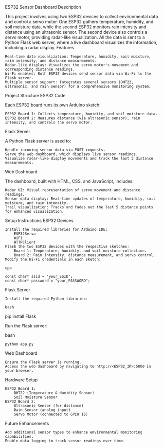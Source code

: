 ESP32 Sensor Dashboard
Description

This project involves using two ESP32 devices to collect environmental data and control a servo motor. One ESP32 gathers temperature, humidity, and soil moisture data, while the second ESP32 monitors rain intensity and distance using an ultrasonic sensor. The second device also controls a servo motor, providing radar-like visualization. All the data is sent to a Python Flask web server, where a live dashboard visualizes the information, including a radar display.
Features

    Real-time data visualization: Temperature, humidity, soil moisture, rain intensity, and distance measurements.
    Radar-like display: Visualizes the servo motor's movement and corresponding distance readings.
    Wi-Fi enabled: Both ESP32 devices send sensor data via Wi-Fi to the Flask server.
    Multiple sensor support: Integrates several sensors (DHT22, ultrasonic, and rain sensor) for a comprehensive monitoring system.

Project Structure
ESP32 Code

Each ESP32 board runs its own Arduino sketch:

    ESP32 Board 1: Collects temperature, humidity, and soil moisture data.
    ESP32 Board 2: Measures distance (via ultrasonic sensor), rain intensity, and controls the servo motor.

Flask Server

A Python Flask server is used to:

    Handle incoming sensor data via POST requests.
    Serve the web dashboard, which displays live sensor readings.
    Visualize radar-like display movements and track the last 5 distance measurements.

Web Dashboard

The dashboard, built with HTML, CSS, and JavaScript, includes:

    Radar UI: Visual representation of servo movement and distance readings.
    Sensor data display: Real-time updates of temperature, humidity, soil moisture, and rain intensity.
    Trail visualization: Tracks and fades out the last 5 distance points for enhanced visualization.

Setup Instructions
ESP32 Devices

    Install the required libraries for Arduino IDE:
        ESP32Servo
        WiFi
        HTTPClient
    Flash the two ESP32 devices with the respective sketches:
        Board 1: Temperature, humidity, and soil moisture collection.
        Board 2: Rain intensity, distance measurement, and servo control.
    Modify the Wi-Fi credentials in each sketch:

    cpp

    const char* ssid = "your_SSID";
    const char* password = "your_PASSWORD";

Flask Server

    Install the required Python libraries:

    bash

pip install Flask

Run the Flask server:

bash

    python app.py

Web Dashboard

    Ensure the Flask server is running.
    Access the web dashboard by navigating to http://<ESP32_IP>:5000 in your browser.

Hardware Setup

    ESP32 Board 1:
        DHT22 (Temperature & Humidity Sensor)
        Soil Moisture Sensor
    ESP32 Board 2:
        Ultrasonic Sensor (for distance)
        Rain Sensor (analog input)
        Servo Motor (connected to GPIO 15)

Future Enhancements

    Add additional sensor types to enhance environmental monitoring capabilities.
    Enable data logging to track sensor readings over time.
